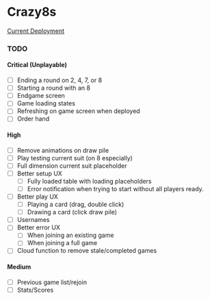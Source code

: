 # Crazy8s

[Current Deployment](https://dazzling-kare-871fa3.netlify.app/)

### TODO

#### Critical (Unplayable)

-   [ ] Ending a round on 2, 4, 7, or 8
-   [ ] Starting a round with an 8
-   [ ] Endgame screen
-   [ ] Game loading states
-   [ ] Refreshing on game screen when deployed
-   [ ] Order hand

#### High

-   [ ] Remove animations on draw pile
-   [ ] Play testing current suit (on 8 especially)
-   [ ] Full dimension current suit placeholder
-   [ ] Better setup UX
    -   [ ] Fully loaded table with loading placeholders
    -   [ ] Error notification when trying to start without all players ready.
-   [ ] Better play UX
    -   [ ] Playing a card (drag, double click)
    -   [ ] Drawing a card (click draw pile)
-   [ ] Usernames
-   [ ] Better error UX
    -   [ ] When joining an existing game
    -   [ ] When joining a full game
-   [ ] Cloud function to remove stale/completed games

#### Medium

-   [ ] Previous game list/rejoin
-   [ ] Stats/Scores
